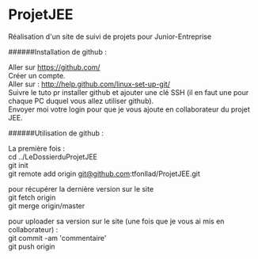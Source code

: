 ProjetJEE
=========

Réalisation d'un site de suivi de projets pour Junior-Entreprise

######Installation de github :

Aller sur https://github.com/    
Créer un compte.   
Aller sur : http://help.github.com/linux-set-up-git/   
Suivre le tuto pr installer github et ajouter une clé SSH (il en faut une pour chaque PC duquel vous allez utiliser github).   
Envoyer moi votre login pour que je vous ajoute en collaborateur du projet JEE.

######Utilisation de github :

La première fois :    
cd ../LeDossierduProjetJEE   
git init   
git remote add origin git@github.com:tfonllad/ProjetJEE.git 

pour récupérer la dernière version sur le site      
git fetch origin   
git merge origin/master   

pour uploader sa version sur le site (une fois que je vous ai mis en collaborateur) :   
git commit -am 'commentaire'   
git push origin   


